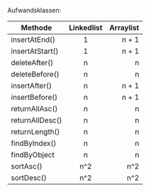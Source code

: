 Aufwandsklassen:

| Methode        | Linkedlist      | Arraylist  |
| ------------- |:-------------:| -----:|
|insertAtEnd()	|1|	n + 1
|insertAtStart()	|1|	n + 1
|deleteAfter()	|n|	n
|deleteBefore()	|n|	n
|insertAfter()	|n|	n + 1
|insertBefore()	|n|	n + 1
|returnAllAsc()	|n|	n
|returnAllDesc()    |n|	n
|returnLength()	|n|	n
|findByIndex()	|n|	n
|findByObject	|n|	n
|sortAsc()	|   n^2|	n^2
|sortDesc()	|   n^2|    n^2
